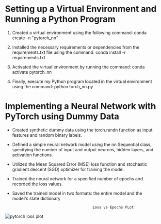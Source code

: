 # Setting up a Virtual Environment and Running a Python Program

1. Created a virtual environment using the following command:
 conda create -n "pytorch_nn"


2. Installed the necessary requirements or dependencies from the requirements.txt file using the command:
 conda install -r requirements.txt


3. Activated the virtual environment by running the command:
 conda activate pytorch_nn


4. Finally, execute my Python program located in the virtual environment using the command:
 python torch_nn.py


# Implementing a Neural Network with PyTorch using Dummy Data
-  Created synthetic dummy data using the torch.randn function as input features and random 
binary labels.
- Defined a simple neural network model using the nn.Sequential class, specifying the number of 
input and output neurons, hidden layers, and activation functions.
-  Utilized the Mean Squared Error (MSE) loss function and stochastic gradient descent (SGD) 
optimizer for training the model.
-  Trained the neural network for a specified number of epochs and recorded the loss values.
-  Saved the trained model in two formats: the entire model and the model's state dictionary

                                            Loss vs Epochs PLot
   
  ![pytorch loss plot](https://github.com/aashir023/AI-Summer-Internship/assets/92915317/823a4445-fe16-483e-8d78-9d0c3f49d9c6)
   
                                        
